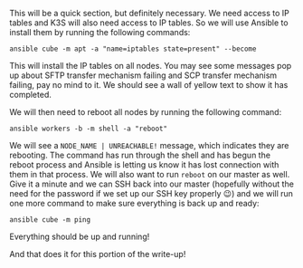 This will be a quick section, but definitely necessary.  We need access to IP tables and K3S will also need access to IP tables.  So we will use Ansible to install them by running the following commands:

``ansible cube -m apt -a "name=iptables state=present" --become``

This will install the IP tables on all nodes.  You may see some messages pop up about SFTP transfer mechanism failing and SCP transfer mechanism failing, pay no mind to it.  We should see a wall of yellow text to show it has completed.

We will then need to reboot all nodes by running the following command:

``ansible workers -b -m shell -a "reboot"``

We will see a ``NODE_NAME | UNREACHABLE!`` message, which indicates they are rebooting.  The command has run through the shell and has begun the reboot process and Ansible is letting us know it has lost connection with them in that process.  We will also want to run ``reboot`` on our master as well.  Give it a minute and we can SSH back into our master (hopefully without the need for the password if we set up our SSH key properly 😉) and we will run one more command to make sure everything is back up and ready:

``ansible cube -m ping``

Everything should be up and running!

And that does it for this portion of the write-up!
